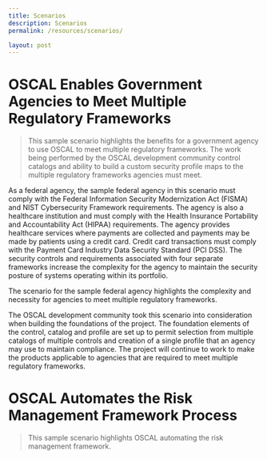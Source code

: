 ```yaml
---
title: Scenarios
description: Scenarios
permalink: /resources/scenarios/

layout: post
---
```


# OSCAL Enables Government Agencies to Meet Multiple Regulatory Frameworks

> This sample scenario highlights the benefits for a government agency to use OSCAL to meet multiple regulatory frameworks. The work being performed by the OSCAL development community control catalogs and ability to build a custom security profile maps to the multiple regulatory frameworks agencies must meet. 

As a federal agency, the sample federal agency in this scenario must comply with the Federal Information Security Modernization Act (FISMA) and NIST Cybersecurity Framework requirements. The agency is also a healthcare institution and must comply with the Health Insurance Portability and Accountability Act (HIPAA) requirements. The agency provides healthcare services where payments are collected and payments may be made by patients using a credit card. Credit card transactions must comply with the Payment Card Industry Data Security Standard (PCI DSS). The security controls and requirements associated with four separate frameworks increase the complexity for the agency to maintain the security posture of systems operating within its portfolio.

The scenario for the sample federal agency highlights the complexity and necessity for agencies to meet multiple regulatory frameworks.

The OSCAL development community took this scenario into consideration when building the foundations of the project. The foundation elements of the control, catalog and profile are set up to permit selection from multiple catalogs of multiple controls and creation of a single profile that an agency may use to maintain compliance. The project will continue to work to make the products applicable to agencies that are required to meet multiple regulatory frameworks.

# OSCAL Automates the Risk Management Framework Process

> This sample scenario highlights OSCAL automating the risk management framework.

